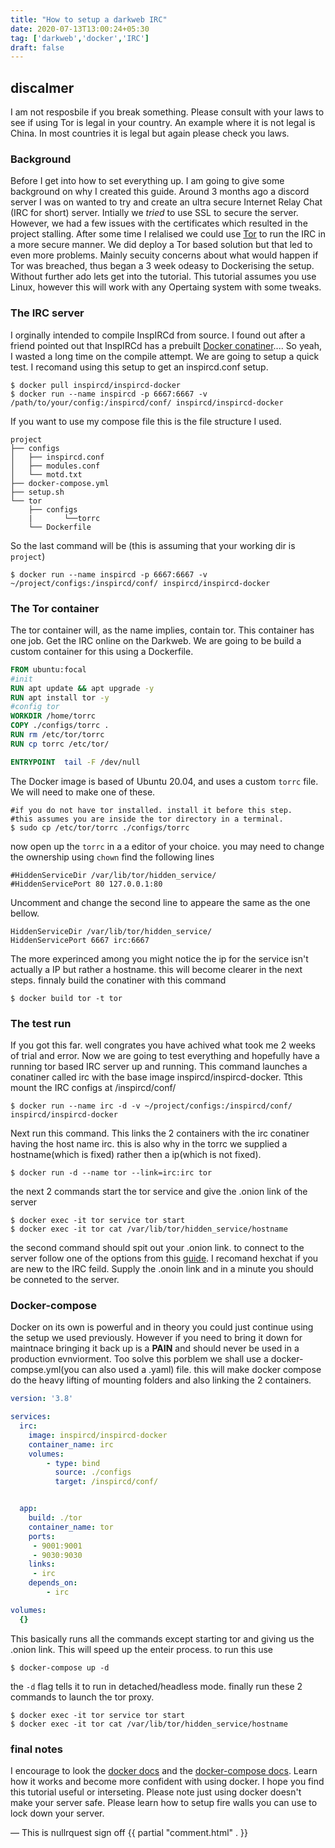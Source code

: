 ```yaml
---
title: "How to setup a darkweb IRC"
date: 2020-07-13T13:00:24+05:30
tag: ['darkweb','docker','IRC']
draft: false
---
```




## discalmer
I am not resposbile if you break something. Please consult with your laws to see if using Tor is legal in your country. An example where it is not legal is China. In most countries it is legal but again please check you laws.


### Background
Before I get into how to set everything up. I am going to give some background on why I created this guide. Around 3 months ago a discord server I was on wanted to try and create an ultra secure Internet Relay Chat (IRC for short) server. Intially we *tried* to use SSL to secure the server. However, we had a few issues with the certificates which resulted in the project stalling. After some time I relalised we could use [Tor](https://www.torproject.org/) to run the IRC in a more secure manner. We did deploy a Tor based solution but that led to even more problems. Mainly secuity concerns about what would happen if Tor was breached, thus began a 3 week odeasy to Dockerising the setup. Without further ado lets get into the tutorial. This tutorial assumes you use Linux, however this will work with any Opertaing system with some tweaks.

### The IRC server
I orginally intended to compile InspIRCd from source. I found out after a friend pointed out that InspIRCd has a prebuilt [Docker conatiner](https://hub.docker.com/r/inspircd/inspircd-docker/).... So yeah, I wasted a long time on the compile attempt. We are going to setup a quick test. I recomand using this setup to get an inspircd.conf setup.  

```shell
$ docker pull inspircd/inspircd-docker
$ docker run --name inspircd -p 6667:6667 -v /path/to/your/config:/inspircd/conf/ inspircd/inspircd-docker
```
If you want to use my compose file this is the file structure I used.
```
project
├── configs
│   ├── inspircd.conf
│   ├── modules.conf
│   └── motd.txt
├── docker-compose.yml
├── setup.sh
└── tor
    ├── configs
    |       └──torrc
    └── Dockerfile
```
So the last command will be (this is assuming that your working dir is `project`) 
```shell
$ docker run --name inspircd -p 6667:6667 -v ~/project/configs:/inspircd/conf/ inspircd/inspircd-docker
```
### The Tor container
The tor container will, as the name implies, contain tor. This container has one job. Get the IRC online on the Darkweb. We are going to be build a custom container for this using a Dockerfile.
```Dockerfile
FROM ubuntu:focal
#init
RUN apt update && apt upgrade -y
RUN apt install tor -y
#config tor
WORKDIR /home/torrc
COPY ./configs/torrc .
RUN rm /etc/tor/torrc
RUN cp torrc /etc/tor/

ENTRYPOINT  tail -F /dev/null
```
The Docker image is based of Ubuntu 20.04, and uses a custom `torrc` file. We will need to make one of these.
```shell
#if you do not have tor installed. install it before this step. 
#this assumes you are inside the tor directory in a terminal.
$ sudo cp /etc/tor/torrc ./configs/torrc
```
now open up the `torrc` in a a editor of your choice. you may need to change the ownership using `chown`
find the following lines
```
#HiddenServiceDir /var/lib/tor/hidden_service/
#HiddenServicePort 80 127.0.0.1:80
```
Uncomment and change the second line to appeare the same as the one bellow.
```
HiddenServiceDir /var/lib/tor/hidden_service/
HiddenServicePort 6667 irc:6667
```
The more experinced among you might notice the ip for the service isn't actually a IP but rather a hostname. this will become clearer in the next steps. finnaly build the conatiner with this command
```shell
$ docker build tor -t tor
```

### The test run
If you got this far. well congrates you have achived what took me 2 weeks of trial and error. Now we are going to test everything and hopefully have a running tor based IRC server up and running.
This command launches a conatiner called irc with the base image inspircd/inspircd-docker. Tthis mount the IRC configs at /inspircd/conf/
```shell
$ docker run --name irc -d -v ~/project/configs:/inspircd/conf/ inspircd/inspircd-docker
```
Next run this command. This links the 2 containers with the irc conatiner having the host name irc. this is also why in the torrc we supplied a hostname(which is fixed) rather then a ip(which is not fixed).
```shell
$ docker run -d --name tor --link=irc:irc tor 
```
the next 2 commands start the tor service and give the .onion link of the server
```shell
$ docker exec -it tor service tor start
$ docker exec -it tor cat /var/lib/tor/hidden_service/hostname
```
the second command should spit out your .onion link. to connect to the server follow one of the options from this [guide](https://trac.torproject.org/projects/tor/wiki/doc/TorifyHOWTO/IRC). I recomand hexchat if you are new to the IRC feild. Supply the .onoin link and in a minute you should be conneted to the server.
### Docker-compose
Docker on its own is powerful and in theory you could just continue using the setup we used previously. However if you need to bring it down for maintnace bringing it back up is a __PAIN__ and should never be used in a production evnviorment. Too solve this porblem we shall use a docker-compse.yml(you can also used a .yaml) file. this will make docker compose do the heavy lifting of mounting folders and also linking the 2 containers.

```docker-compose.yml
version: '3.8'

services:
  irc:
    image: inspircd/inspircd-docker
    container_name: irc
    volumes: 
        - type: bind
          source: ./configs
          target: /inspircd/conf/


  app:
    build: ./tor
    container_name: tor
    ports: 
     - 9001:9001
     - 9030:9030
    links: 
     - irc
    depends_on: 
        - irc

volumes: 
  {}
```
This basically runs all the commands except starting tor and giving us the .onion link. This will speed up the enteir process.
to run this use
```shell 
$ docker-compose up -d
```
the `-d` flag tells it to run in detached/headless mode.
finally run these 2 commands to launch the tor proxy.
```shell
$ docker exec -it tor service tor start
$ docker exec -it tor cat /var/lib/tor/hidden_service/hostname
```
### final notes
I encourage to look the [docker docs](https://docs.docker.com/) and the [docker-compose docs](https://docs.docker.com/compose/). Learn how it works and become more confident with using docker. I hope you find this tutorial useful or interseting. Please note just using docker doesn't make your server safe. Please learn how to setup fire walls you can use to lock down your server. 

 — This is nullrquest sign off
 {{ partial "comment.html" . }}